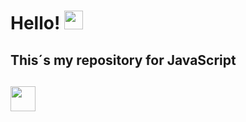 <h1>Hello!  </a><img src="https://emoji.discadia.com/emojis/92c0241e-f8ae-47c6-9b1c-49aab7d9d541.GIF" width="30"> </h1>
<h2>  This´s my repository for JavaScript <h2>
<img class="img" src="https://upload.wikimedia.org/wikipedia/commons/6/6a/JavaScript-logo.png" width="40px">
